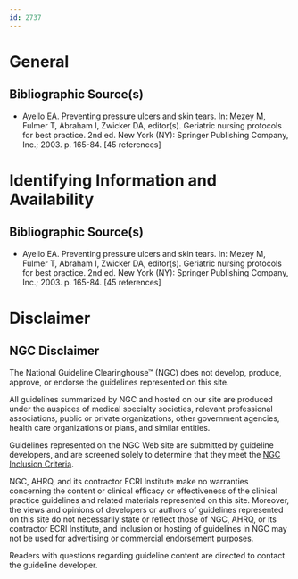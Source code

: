 ```yaml
---
id: 2737
---
```


# General

## Bibliographic Source(s)

- Ayello EA. Preventing pressure ulcers and skin tears. In: Mezey M, Fulmer T, Abraham I, Zwicker DA, editor(s). Geriatric nursing protocols for best practice. 2nd ed. New York (NY): Springer Publishing Company, Inc.; 2003. p. 165-84. [45 references]

# Identifying Information and Availability

## Bibliographic Source(s)

- Ayello EA. Preventing pressure ulcers and skin tears. In: Mezey M, Fulmer T, Abraham I, Zwicker DA, editor(s). Geriatric nursing protocols for best practice. 2nd ed. New York (NY): Springer Publishing Company, Inc.; 2003. p. 165-84. [45 references]

# Disclaimer

## NGC Disclaimer

The National Guideline Clearinghouse™ (NGC) does not develop, produce, approve, or endorse the guidelines represented on this site.

All guidelines summarized by NGC and hosted on our site are produced under the auspices of medical specialty societies, relevant professional associations, public or private organizations, other government agencies, health care organizations or plans, and similar entities.

Guidelines represented on the NGC Web site are submitted by guideline developers, and are screened solely to determine that they meet the [NGC Inclusion Criteria](/help-and-about/summaries/inclusion-criteria).

NGC, AHRQ, and its contractor ECRI Institute make no warranties concerning the content or clinical efficacy or effectiveness of the clinical practice guidelines and related materials represented on this site. Moreover, the views and opinions of developers or authors of guidelines represented on this site do not necessarily state or reflect those of NGC, AHRQ, or its contractor ECRI Institute, and inclusion or hosting of guidelines in NGC may not be used for advertising or commercial endorsement purposes.

Readers with questions regarding guideline content are directed to contact the guideline developer.

